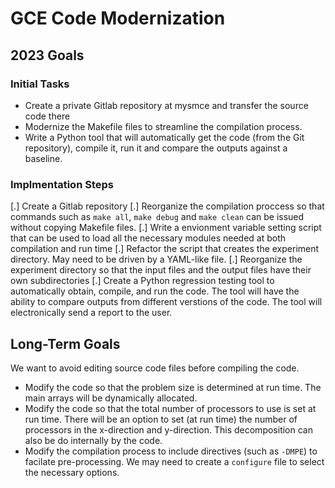 # GCE Code Modernization

## 2023 Goals

### Initial Tasks
- Create a private Gitlab repository at mysmce and transfer the source code there
- Modernize the Makefile files to streamline the compilation process.
- Write a Python tool that will automatically get the code (from the Git repository), compile it, run it and compare the outputs against a baseline.

### Implmentation Steps

[.] Create a Gitlab repository
[.] Reorganize the compilation proccess so that commands such as `make all`, `make debug` and `make clean` can be issued without copying Makefile files.
[.] Write a envionment variable setting script that can be used to load all the necessary modules needed at both compilation and run time
[.] Refactor the script that creates the experiment directory. May need to be driven by a YAML-like file.
[.] Reorganize the experiment directory so that the input files and the output files have their own subdirectories
[.] Create a Python regression testing tool to automatically obtain, compile, and run the code. The tool will have the ability to compare outputs from different verstions of the code. The tool will electronically send a report to the user.

## Long-Term Goals
We want to avoid editing source code files before compiling the code.

- Modify the code so that the problem size is determined at run time. The main arrays will be dynamically allocated.
- Modify the code so that the total number of processors to use is set at run time. There will be an option to set (at run time) the number of processors in the x-direction and y-direction. This decomposition can also be do internally by the code.
- Modify the compilation process to include directives (such as `-DMPE`) to facilate pre-processing. We may need to create a `configure` file to select the necessary options.
